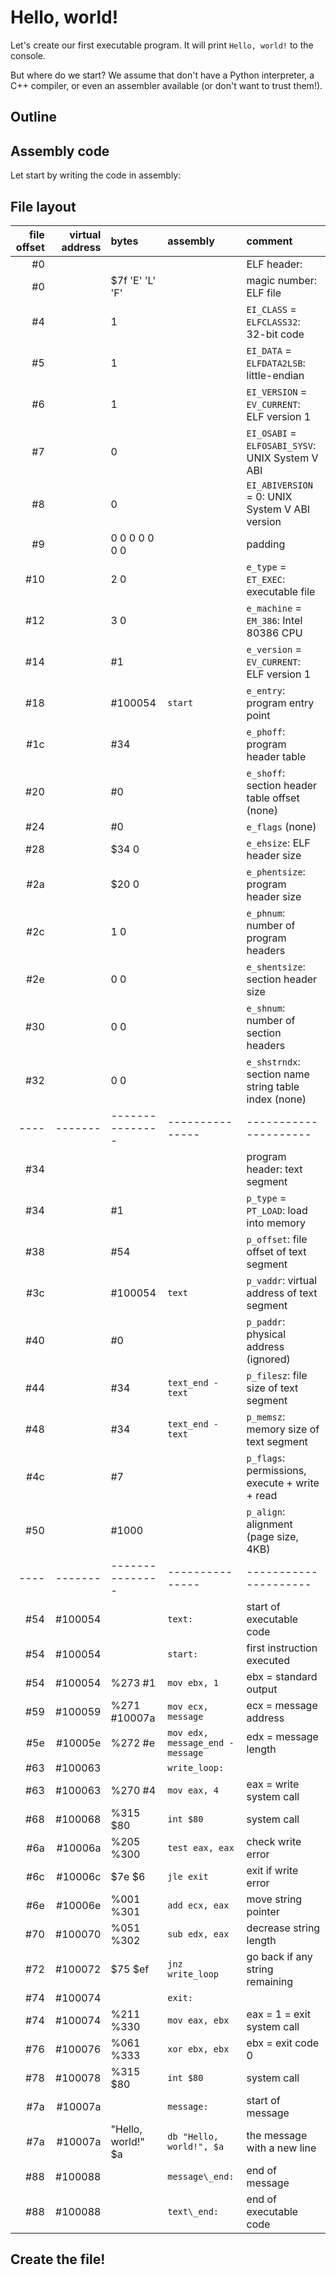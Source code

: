 # Hello, world!

Let's create our first executable program. It will print `Hello, world!` to the console.

But where do we start? We assume that don't have a Python interpreter, a C++ compiler, or even an assembler
available (or don't want to trust them!).

## Outline



## Assembly code

Let start by writing the code in assembly:

## File layout

file offset | virtual address | bytes | assembly | comment
---: | ------: | :-------------- | :-------------- | :------
  #0 |         |                 |                 | ELF header:
  #0 |         | $7f 'E' 'L' 'F' |                 | magic number: ELF file
  #4 |         | 1               |                 | `EI_CLASS` = `ELFCLASS32`: 32-bit code
  #5 |         | 1               |                 | `EI_DATA` = `ELFDATA2LSB`: little-endian
  #6 |         | 1               |                 | `EI_VERSION` = `EV_CURRENT`: ELF version 1
  #7 |         | 0               |                 | `EI_OSABI` = `ELFOSABI_SYSV`: UNIX System V ABI
  #8 |         | 0               |                 | `EI_ABIVERSION` = 0: UNIX System V ABI version
  #9 |         | 0 0 0 0 0 0 0   |                 | padding
 #10 |         | 2 0             |                 | `e_type` = `ET_EXEC`: executable file
 #12 |         | 3 0             |                 | `e_machine` = `EM_386`: Intel 80386 CPU
 #14 |         | #1              |                 | `e_version` = `EV_CURRENT`: ELF version 1
 #18 |         | #100054         | `start`         | `e_entry`: program entry point
 #1c |         | #34             |                 | `e_phoff`: program header table
 #20 |         | #0              |                 | `e_shoff`: section header table offset (none)
 #24 |         | #0              |                 | `e_flags` (none)
 #28 |         | $34 0           |                 | `e_ehsize`: ELF header size
 #2a |         | $20 0           |                 | `e_phentsize`: program header size
 #2c |         | 1 0             |                 | `e_phnum`: number of program headers
 #2e |         | 0 0             |                 | `e_shentsize`: section header size
 #30 |         | 0 0             |                 | `e_shnum`: number of section headers
 #32 |         | 0 0             |                 | `e_shstrndx`: section name string table index (none)
---- | ------- | --------------- | --------------- | ---------------------
 #34 |         |                 |                 | program header: text segment
 #34 |         | #1              |                 | `p_type` = `PT_LOAD`: load into memory
 #38 |         | #54             |                 | `p_offset`: file offset of text segment
 #3c |         | #100054         | `text`          | `p_vaddr`: virtual address of text segment
 #40 |         | #0              |                 | `p_paddr`: physical address (ignored)
 #44 |         | #34             | `text_end - text` | `p_filesz`: file size of text segment
 #48 |         | #34             | `text_end - text` | `p_memsz`: memory size of text segment
 #4c |         | #7              |                 | `p_flags`: permissions, execute + write + read
 #50 |         | #1000           |                 | `p_align`: alignment (page size, 4KB)
---- | ------- | --------------- | --------------- | ---------------------
 #54 | #100054 |                 | `text:`         | start of executable code
 #54 | #100054 |                 | `start:`        | first instruction executed
 #54 | #100054 | %273 #1         | `mov ebx, 1`    | ebx = standard output
 #59 | #100059 | %271 #10007a    | `mov ecx, message` | ecx = message address
 #5e | #10005e | %272 #e         | `mov edx, message_end - message` | edx = message length
 #63 | #100063 |                 | `write_loop:`   |
 #63 | #100063 | %270 #4         | `mov eax, 4`    | eax = write system call
 #68 | #100068 | %315 $80        | `int $80`       | system call
 #6a | #10006a | %205 %300       | `test eax, eax` | check write error
 #6c | #10006c | $7e $6          | `jle exit`      | exit if write error
 #6e | #10006e | %001 %301       | `add ecx, eax`  | move string pointer
 #70 | #100070 | %051 %302       | `sub edx, eax`  | decrease string length
 #72 | #100072 | $75 $ef         | `jnz write_loop` | go back if any string remaining
 #74 | #100074 |                 | `exit:`         |
 #74 | #100074 | %211 %330       | `mov eax, ebx`  | eax = 1 = exit system call
 #76 | #100076 | %061 %333       | `xor ebx, ebx`  | ebx = exit code 0
 #78 | #100078 | %315 $80        | `int $80`       | system call
 #7a | #10007a |                 | `message:`      | start of message
 #7a | #10007a | "Hello, world!" $a | `db "Hello, world!", $a`| the message with a new line
 #88 | #100088 |                 | `message\_end:` | end of message
 #88 | #100088 |                 | `text\_end:`    | end of executable code

## Create the file!
